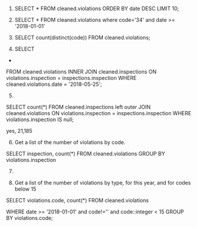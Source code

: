 1.   SELECT * FROM cleaned.violations ORDER BY date    DESC LIMIT 10;

2. SELECT * FROM cleaned.violations where code='34' and date >= '2018-01-01'

3. SELECT count(distinct(code)) FROM cleaned.violations;
 
 
4. SELECT 
  * 
FROM 
  cleaned.violations 
INNER JOIN cleaned.inspections ON violations.inspection = inspections.inspection
WHERE cleaned.violations.date = '2018-05-25';

5.

SELECT count(*) FROM cleaned.inspections left outer JOIN cleaned.violations ON violations.inspection = inspections.inspection WHERE violations.inspection IS null;

yes, 21,185
  
  6.  Get a list of the number of violations by code.
  
  SELECT inspection, count(*)
  FROM cleaned.violations
  GROUP BY  violations.inspection
  
  
  7. 
  
  7. Get a list of the number of violations by type, for this year, and for codes below 15
 
 SELECT violations.code, count(*) FROM cleaned.violations

WHERE date >= '2018-01-01' and code!='' and code::integer < 15 GROUP BY violations.code;

  
  

